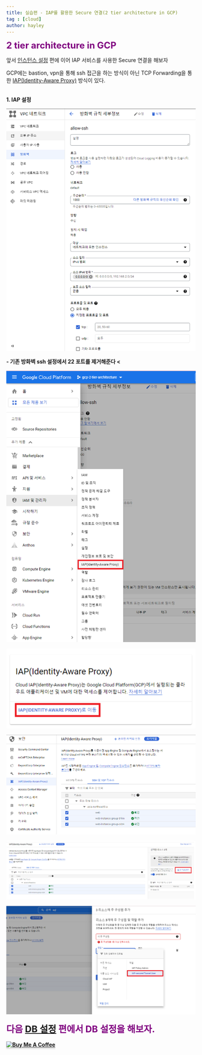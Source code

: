 ```yaml
---
title: 실습편 - IAP를 활용한 Secure 연결(2 tier architecture in GCP)
tag : [cloud]
author: hayley
---
```


<font size="5" color="purple"><b>2 tier architecture in GCP</b></font>
<p> 앞서 <a href="https://hayleyshim.github.io/blog/gcp3">인스턴스 설정</a> 편에 이어 IAP 서비스를 사용한 Secure 연결을 해보자
<p> GCP에는 bastion, vpn을 통해 ssh 접근을 하는 방식이 아닌 TCP Forwarding을 통한 <a href="https://cloud.google.com/iap/docs/using-tcp-forwarding">IAP(Identity-Aware Proxy)</a> 방식이 있다.
<br>
<br>
<p><b>1. IAP 설정
<p><img src="https://github.com/hayleyshim/hayleyshim.github.io/blob/master/assets/images/projects/iap1.PNG?raw=true">
<p>- 기존 방화벽 ssh 설정에서 22 포트를 제거해준다
<  
<p><img src="https://github.com/hayleyshim/hayleyshim.github.io/blob/master/assets/images/projects/iap2.PNG?raw=true">
<p><img src="https://github.com/hayleyshim/hayleyshim.github.io/blob/master/assets/images/projects/iap3.PNG?raw=true"> 
<p><img src="https://github.com/hayleyshim/hayleyshim.github.io/blob/master/assets/images/projects/iap4.PNG?raw=true">  
<p><img src="https://github.com/hayleyshim/hayleyshim.github.io/blob/master/assets/images/projects/iap5.PNG?raw=true"> 
<p><img src="https://github.com/hayleyshim/hayleyshim.github.io/blob/master/assets/images/projects/iap6.PNG?raw=true">   
<br>  
<br>
<font size="5" color="purple"><b>다음 <a href="https://hayleyshim.github.io/blog/gcp5">DB 설정</a> 편에서 DB 설정을 해보자.</b></font>
<br>
<br>
<a href="https://www.buymeacoffee.com/yhshim17" target="_blank"><img src="https://www.buymeacoffee.com/assets/img/custom_images/orange_img.png" alt="Buy Me A Coffee" style="height: 41px !important;width: 174px !important;box-shadow: 0px 3px 2px 0px rgba(190, 190, 190, 0.5) !important;-webkit-box-shadow: 0px 3px 2px 0px rgba(190, 190, 190, 0.5) !important;" ></a>
